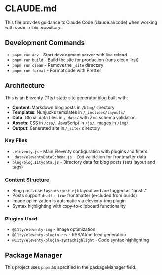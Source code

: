 # CLAUDE.md

This file provides guidance to Claude Code (claude.ai/code) when working with code in this repository.

## Development Commands

- `pnpm run dev` - Start development server with live reload
- `pnpm run build` - Build the site for production (runs clean first)
- `pnpm run clean` - Remove the `_site` directory
- `pnpm run format` - Format code with Prettier

## Architecture

This is an Eleventy (11ty) static site generator blog built with:

- **Content**: Markdown blog posts in `/blog/` directory
- **Templates**: Nunjucks templates in `/_includes/layouts/`
- **Data**: Global data files in `/_data/` with Zod schema validation
- **Assets**: CSS in `/css/`, JavaScript in `/js/`, images in `/img/`
- **Output**: Generated site in `/_site/` directory

### Key Files

- `.eleventy.js` - Main Eleventy configuration with plugins and filters
- `_data/eleventyDataSchema.js` - Zod validation for frontmatter data
- `blog/blog.11tydata.js` - Directory data for blog posts (sets layout and tags)

### Content Structure

- Blog posts use `layouts/post.njk` layout and are tagged as "posts"
- Posts support `draft: true` frontmatter (excluded from builds)
- Image optimization is automatic via eleventy-img plugin
- Syntax highlighting with copy-to-clipboard functionality

### Plugins Used

- `@11ty/eleventy-img` - Image optimization
- `@11ty/eleventy-plugin-rss` - RSS/Atom feed generation
- `@11ty/eleventy-plugin-syntaxhighlight` - Code syntax highlighting

## Package Manager

This project uses `pnpm` as specified in the packageManager field.